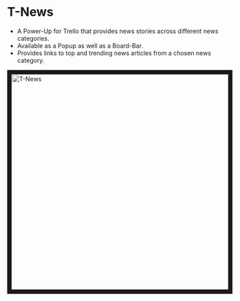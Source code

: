 # T-News

* A Power-Up for Trello that provides news stories across different news categories.
* Available as a Popup as well as a Board-Bar.
* Provides links to top and trending news articles from a chosen news category.

<img src="https://lh3.googleusercontent.com/Qiqvu3xFpM1xbUlKaJcKRlMVD0JFQVWS9klhcOhLC2_U3PnvDLVkMt8vIAwz4ChQUW1f2Hic9psOvyuMfAEVUy6TuxuhJSGTj6NgUgSEaYDheYCIdL-b12A7ADag-AXXOTbxdIT5wI39qd_8TwyFEh2V8kDLNS0flQ3fZrzi2YhVD1idr5iCfAK1000o5jR6Ul-5_s4IcGP91eJXvV1VWko5G73RAdWt4RulXcoWxwwj9v9hF8Os8hbiOKsHvtKAhBgilMe-saK460LFe2MHLqVR0LBQeNg3sIRatm6bq6feB42WGIq0qAwWfJn0zl7ycqKe1_w1J_MSXQAjsJ9NQPBlb-iYxMx3SXtJDLuxoCPrPzjbiJF-cFjNScfi-JJowMjO4iFfZL1YB5Zlq1BQMYDV-CYefMbNTnWk-qcVg5459uLdIszz8TI1HDasCAedmowIhFP32o-EpMz-873pAcqIIpIYFb59HAdiswpIsAohKxgvxTR9KFbdCpVNg5f7cmSlbp1GNJ0vN12w79k-iQuzR2sPyvFeawjCLVpAYHIeM1_nFyH875DnxUIx5Bh112pRb4XiZhB058EusCa5kj33NHSBqAhGH4EpiaXnhIFFutStRWdVaFTD=w1004-h476-no" alt="T-News" height="500" width="1000" border="10" />
